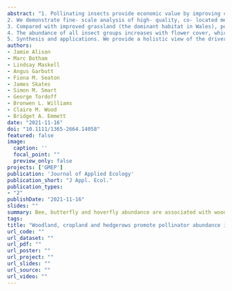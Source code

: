 ```yaml
---
abstract: "1. Pollinating insects provide economic value by improving crop yield. They are also functionally and culturally important across ecosystems outside of cropland. To understand landscape- level drivers of pollinator declines, and guide policy and intervention to reverse declines, studies must cover (a) multiple insect and plant taxa and (b) a range of agricultural and semi- natural land uses. Furthermore, in an era of woodland restoration initiatives and rewilding ideologies, the contribution of woodland and woody linear features (WLFs; e.g. hedgerows) to pollinator abundance demands further investigation.
2. We demonstrate fine- scale analysis of high- quality, co- located measurements from a national environmental survey. We relate pollinator transect counts to ground- truth habitat and WLF maps across 300 1 km squares in Wales, UK. We look at effects of habitat type, flower cover, WLF density and habitat diversity on summer abundance (July and August) of eight insect groups, representing three insect orders (Lepidoptera, Hymenoptera and Diptera).
3. Compared with improved grassland (the dominant habitat in Wales), pollinator abundance is consistently higher in cropland and woodland— especially broadleaved woodland. For mining bees and two hoverfly groups, abundance is predicted to be at least 1.5× higher in woodland ecosystems than elsewhere. Furthermore, we estimate contributions of WLFs to abundance in agriculturally improved habitats to be up to 14% for honeybees and up to 21% for hoverflies.
4. The abundance of all insect groups increases with flower cover, which is a key mechanism through which woodland, cropland and grassland support pollinators. Importantly, we observe diminishing returns of increasing flower cover for abundance of non- Apis pollinator groups, expecting roughly twice the increase in abundance per % flower cover from 0% to 5%, as compared with 10% to 15%. However, the shape of the relationship was inverted for honeybees, which showed steeper increases in abundance at higher flower cover.
5. Synthesis and applications. We provide a holistic view of the drivers of pollinator abundance in Wales, in which flower cover, woodland, hedgerows and cropland are critical. We propose a key role for woodland creation, hedge- laying and farm- land heterogeneity within future land management incentive schemes. Finally, we suggest targeting of interventions to maximise benefits for non- Apis pollinators. Specifically, increasing floral provision in areas where existing flower cover is low— for example, in flower- poor improved grasslands— could effectively increase pollinator abundance and diversity while prioritising wild over managed species."
authors:
- Jamie Alison
- Marc Botham
- Lindsay Maskell
- Angus Garbutt
- Fiona M. Seaton
- James Skates
- Simon M. Smart
- George Tordoff
- Bronwen L. Williams
- Claire M. Wood
- Bridget A. Emmett
date: "2021-11-16"
doi: "10.1111/1365-2664.14058"
featured: false
image:
  caption: ''
  focal_point: ""
  preview_only: false
projects: ['GMEP']
publication: 'Journal of Applied Ecology'
publication_short: "J Appl. Ecol."
publication_types:
- "2"
publishDate: "2021-11-16"
slides: ""
summary: Bee, butterfly and hoverfly abundance are associated with woody features across the Welsh landscape.
tags:
title: "Woodland, cropland and hedgerows promote pollinator abundance in intensive grassland landscapes, with saturating benefits of flower cover"
url_code: ""
url_dataset: ""
url_pdf: ""
url_poster: ""
url_project: ""
url_slides: ""
url_source: ""
url_video: ""
---
```





